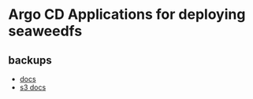# Argo CD Applications for deploying seaweedfs

## backups

- [docs](./backups/backups.md)
- [s3 docs](./backups/s3-backups.md)
